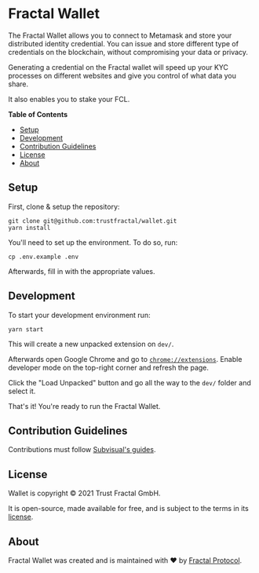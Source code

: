 # Fractal Wallet

The Fractal Wallet allows you to connect to Metamask and store your distributed
identity credential. You can issue and store different type of credentials on
the blockchain, without compromising your data or privacy.

Generating a credential on the Fractal wallet will speed up your KYC processes
on different websites and give you control of what data you share.

It also enables you to stake your FCL.

**Table of Contents**

- [Setup](#setup)
- [Development](#development)
- [Contribution Guidelines](#contribution-guidelines)
- [License](#license)
- [About](#about)

## Setup

First, clone & setup the repository:

```
git clone git@github.com:trustfractal/wallet.git
yarn install
```

You'll need to set up the environment. To do so, run:

```
cp .env.example .env
```

Afterwards, fill in with the appropriate values.

## Development

To start your development environment run:

```
yarn start
```

This will create a new unpacked extension on `dev/`.

Afterwards open Google Chrome and go to
[`chrome://extensions`](chrome://extensions). Enable developer mode on the
top-right corner and refresh the page.

Click the "Load Unpacked" button and go all the way to the `dev/` folder and
select it.

That's it! You're ready to run the Fractal Wallet.

## Contribution Guidelines

Contributions must follow [Subvisual's guides](https://github.com/subvisual/guides).

## License

Wallet is copyright &copy; 2021 Trust Fractal GmbH.

It is open-source, made available for free, and is subject to the terms in its [license].

## About

Fractal Wallet was created and is maintained with :heart: by [Fractal Protocol][fractal].

[license]: ./LICENSE
[fractal]: https://protocol.fractal.id/
